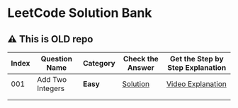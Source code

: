 # LeetCode Solution Bank

## ⚠️ This is OLD repo

| Index | Question Name    | Category | Check the Answer                   | Get the Step by Step Explanation                                 |
| ----- | ---------------- | -------- | ---------------------------------- | ---------------------------------------------------------------- |
| 001   | Add Two Integers | **Easy** | [Solution](/02235.%20Add%20Two%20Integers) | [Video Explanation](https://www.youtube.com/watch?v=MBubcYRQMeE) |
|       |                  |          |                                    |                                                                  |
|       |                  |          |                                    |                                                                  |